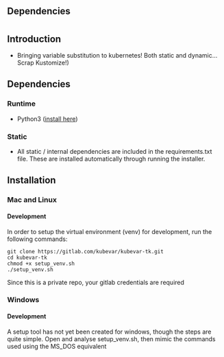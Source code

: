 ## Dependencies



# 

## Introduction

- Bringing variable substitution to kubernetes! Both static and dynamic... Scrap Kustomize!)

## Dependencies

### Runtime

- Python3 ([install here](https://www.python.org/downloads/))

### Static

- All static / internal dependencies are included in the requirements.txt file. These are installed automatically through running the installer.


## Installation

### Mac and Linux

#### Development

In order to setup the virtual environment (venv) for development, run the following commands:

    git clone https://gitlab.com/kubevar/kubevar-tk.git
    cd kubevar-tk
    chmod +x setup_venv.sh
    ./setup_venv.sh

Since this is a private repo, your gitlab credentials are required

### Windows

#### Development

A setup tool has not yet been created for windows, though the steps are quite simple. Open and analyse setup_venv.sh, then mimic the commands used using the MS_DOS equivalent

